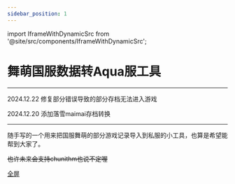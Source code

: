 ```yaml
---
sidebar_position: 1
---
```


import IframeWithDynamicSrc from '@site/src/components/IframeWithDynamicSrc';


# 舞萌国服数据转Aqua服工具

---

2024.12.22 修复部分错误导致的部分存档无法进入游戏

2024.12.20 添加落雪maimai存档转换

---

随手写的一个用来把国服舞萌的部分游戏记录导入到私服的小工具，也算是希望能帮到大家了。

~~也许未来会支持chunithm也说不定喔~~

[全屏](https://danieltoyama.github.io/MaiData2Aqua/maidatatrans.html)


<IframeWithDynamicSrc 
  lightModeSrc="https://danieltoyama.github.io/MaiData2Aqua/maidatatrans.html" 
  darkModeSrc="https://danieltoyama.github.io/MaiData2Aqua/maidatatrans.html?style=dark" 
  width="800" 
  height="800"  
  mobileHeight="940"
/>
